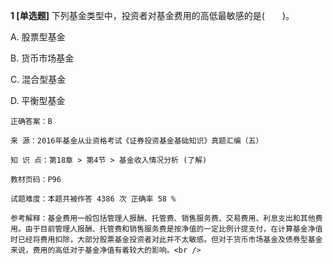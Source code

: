 **1 [单选题]** 下列基金类型中，投资者对基金费用的高低最敏感的是(&emsp;&emsp;)。

A. 股票型基金

B. 货币市场基金

C. 混合型基金

D. 平衡型基金

```
正确答案：B

来 源：2016年基金从业资格考试《证券投资基金基础知识》真题汇编（五）

知 识 点：第18章 > 第4节 > 基金收入情况分析 (了解)

教材页码：P96

试题难度：本题共被作答 4386 次 正确率 58 %

参考解释：基金费用一般包括管理人报酬、托管费、销售服务费、交易费用、利息支出和其他费用。由于目前管理人报酬、托管费和销售服务费是按净值的一定比例计提支付，在计算基金净值时已经将费用扣除，大部分股票基金投资者对此并不太敏感。但对于货币市场基金及债券型基金来说，费用的高低对于基金净值有着较大的影响。<br />

```

